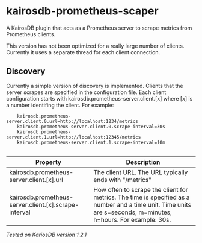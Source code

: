 # kairosdb-prometheus-scaper
A KairosDB plugin that acts as a Prometheus server to scrape metrics from Prometheus clients.

This version has not been optimized for a really large number of clients. Currently it uses a separate thread for each client connection. 

## Discovery
Currently a simple version of discovery is implemented. Clients that the server scrapes are specified in the configuration file. Each client configuration starts with
 kairosdb.prometheus-server.client.[x] where [x] is a number identifing the client. For example:
 
```
	kairosdb.prometheus-server.client.0.url=http://localhost:1234/metrics
	kairosdb.prometheus-server.client.0.scrape-interval=30s
	kairosdb.prometheus-server.client.1.url=http://localhost:12345/metrics
	kairosdb.prometheus-server.client.1.scrape-interval=10m
    
```
	
	
| Property | Description|
|----------|------------|
|kairosdb.prometheus-server.client.[x].url| The client URL. The URL typically ends with "/metrics"|
 kairosdb.prometheus-server.client.[x].scrape-interval| How often to scrape the client for metrics. The time is specified as a number and a time unit. Time units are s=seconds, m=minutes, h=hours. For example: 30s.|
 
 
 *Tested on KariosDB version 1.2.1*